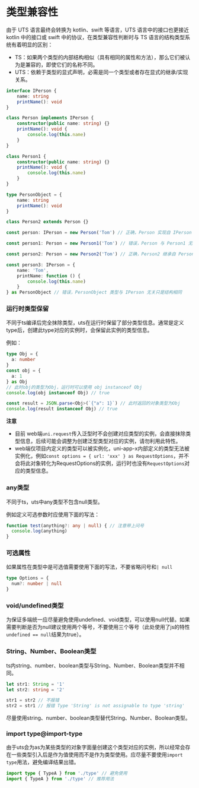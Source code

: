 # 类型兼容性

由于 UTS 语言最终会转换为 kotlin、swift 等语言，UTS 语言中的接口也更接近 kotlin 中的接口或 swift 中的协议，在类型兼容性判断时与 TS 语言的结构类型系统有着明显的区别：

- TS：如果两个类型的内部结构相似（具有相同的属性和方法），那么它们被认为是兼容的，即使它们的名称不同。
- UTS：依赖于类型的显式声明，必需是同一个类型或者存在显式的继承/实现关系。

```ts
interface IPerson {
    name: string
    printName(): void
}

class Person implements IPerson {
    constructor(public name: string) {}
    printName(): void {
        console.log(this.name)
    }
}

class Person1 {
    constructor(public name: string) {}
    printName(): void {
        console.log(this.name)
    }
}

type PersonObject = {
    name: string
    printName(): void
}

class Person2 extends Person {}

const person: IPerson = new Person('Tom') // 正确，Person 实现自 IPerson

const person1: Person = new Person1('Tom') // 错误，Person 与 Person1 无关只是结构相同

const person2: Person = new Person2('Tom') // 正确，Person2 继承自 Person

const person3: IPerson = {
    name: 'Tom',
    printName: function () {
        console.log(this.name)
    }
} as PersonObject // 错误，PersonObject 类型与 IPerson 无关只是结构相同
```

### 运行时类型保留

不同于ts编译后完全抹除类型，uts在运行时保留了部分类型信息。通常是定义type后，创建此type对应的实例时，会保留此实例的类型信息。

例如：

```ts
type Obj = {
  a: number
}
const obj = {
  a: 1
} as Obj 
// 此时obj的类型为Obj，运行时可以使用 obj instanceof Obj
console.log(obj instanceof Obj) // true

const result = JSON.parse<Obj>(`{"a": 1}`) // 此时返回的对象类型为Obj
console.log(result instanceof Obj) // true
```

**注意**

- 目前 web端`uni.request`传入泛型时不会创建对应类型的实例，会直接抹除类型信息，后续可能会调整为创建泛型类型对应的实例，请勿利用此特性。
- web端仅项目内定义的类型可以被实例化，uni-app-x内部定义的类型无法被实例化，例如`const options = { url: 'xxx' } as RequestOptions`，并不会将此对象转化为RequestOptions的实例，运行时也没有`RequestOptions`对应的类型信息。

### any类型

不同于ts，uts中any类型不包含null类型。

例如定义可选参数时应使用下面的写法：

```ts
function test(anything?: any | null) { // 注意带上问号
  console.log(anything)
}
```

### 可选属性

如果属性在类型中是可选值需要使用下面的写法，不要省略问号和`| null`

```ts
type Options = {
  num?: number | null
}
```

### void/undefined类型

为保证多端统一应尽量避免使用undefined、void类型，可以使用null代替。如果需要判断是否为null建议使用两个等号，不要使用三个等号（此处使用了js的特性`undefined == null`结果为true）。

### String、Number、Boolean类型

ts内string、number、boolean类型与String、Number、Boolean类型并不相同。

```ts
let str1: String = '1'
let str2: string = '2'

str1 = str2 // 不报错
str2 = str1 // 报错 Type 'String' is not assignable to type 'string'
```

尽量使用string、number、boolean类型替代String、Number、Boolean类型。

### import type@import-type

由于uts会为as为某些类型的对象字面量创建这个类型对应的实例，所以经常会存在一些类型引入后是作为值使用而不是作为类型使用。应尽量不要使用`import type`用法，避免编译结果出错。

```ts
import type { TypeA } from './type' // 避免使用
import { TypeA } from './type' // 推荐用法
```
